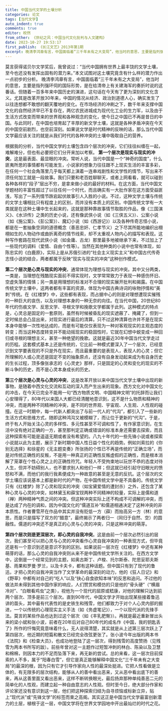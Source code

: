 ```yaml
---
title: 中国当代文学的土壤分析
categories: 论文
tags: [当代文学]
auto_indent: true
comments: true
editor: 皎然
from_other: 《世纪之风：中国当代文化批判与人文建构》
date: 2023-10-27 19:53:17
first_publish: 《长江文艺》2013年第1期
excerpt: 晚清李鸿章有言，中国面临着“三千年未有之大变局”，他当时的意思，主要是指列强环伺的国际形势，是在给清帝上有关建海军的奏折时说的这番话。但随着一百多年来中国历史的演进，这句话在今天有了更为深刻的文化含义。尤其是改革开放30年来，中国的情况从经济、政治到道德人心，确实发生了以往连想都不敢想的翻天覆地的变化。在市场经济的冲刷之下，数千年来支撑中国文化的自然经济早已不复存在，两亿农民进城成为现代化工业的生力军，以及由于生活方式改变而带来的世界观和各种观念的变化，使今日之中国已不再是昔日的中国。与此同时，在中国也培育起了丰厚的新文学土壤，这就是各种矛盾冲突在今天的中国空前剧烈，也空前深刻。如果说文学是时代精神的反映的话，那么当代中国文学最应该关注的就是从我们时代的各种冲突的土壤中吸取自己的营养。
---
```

莫言获得诺贝尔文学奖后，我曾说过：“当代中国拥有世界上最丰饶的文学土壤，至今也还没有发挥出固有的潜力来。”本文试图对这土壤究竟含有什么样的潜力作出一点初步的分析。
晚清李鸿章有言，中国面临着“三千年未有之大变局”，他当时的意思，主要是指列强环伺的国际形势，是在给清帝上有关建海军的奏折时说的这番话。但随着一百多年来中国历史的演进，这句话在今天有了更为深刻的文化含义。尤其是改革开放30年来，中国的情况从经济、政治到道德人心，确实发生了以往连想都不敢想的翻天覆地的变化。在市场经济的冲刷之下，数千年来支撑中国文化的自然经济早已不复存在，两亿农民进城成为现代化工业的生力军，以及由于生活方式改变而带来的世界观和各种观念的变化，使今日之中国已不再是昔日的中国。与此同时，在中国也培育起了丰厚的新文学土壤，这就是各种矛盾冲突在今天的中国空前剧烈，也空前深刻。如果说文学是时代精神的反映的话，那么当代中国文学最应该关注的就是从我们时代的各种冲突的土壤中吸取自己的营养。

根据我的分析，当代中国文学的土壤包含四个层次的冲突，它们往往纠缠在一起，难解难分，但也有必要把它们分开来加以考察。
**第一个层次是现实与现实的冲突**，这是最表面、最显眼的冲突。常听人说，当代中国是一个“神奇的国度”，什么匪夷所思的事情都有可能发生，小说家的想象力往往跟不上现实生活的丰富多彩，在任何一个社会角落里几乎每天都上演着一连串戏剧性和文学性的情节，写出来不须任何加工就是一段故事。我们只要和老百姓聊聊天，或者上网看看，就可以碰到各种各样的“段子”层出不穷，是拿来做小说的最好的材料。在这方面，当代中国文学题材的丰富性超过了以往任何一个时代，而且确实有一大批作家在这方面受益匪浅，写出了一系列情节跌宕起伏故事引人入胜的小说。不过，这种文学土壤与传统的文学土壤相比只有程度上的区别，而并没有本质上的区别。中国传统文学有一大类就是在这种土壤中生长起来的，这就是那种靠故事情节取胜的作品，像《三国演义》、《水浒传》之类的历史小说，还有像武侠小说（如《三侠五义》）、公案小说（如《施公案》、《彭公案》）、魔幻小说（如《西游记》）以及各种传奇志怪小说，都是在一套抽象空洞的道德概念（善恶忠奸、仁孝节义）之下尽其所能地编织出栩栩如生的人物动作或曲折离奇的情节线索，却不太重视人物内心的描写和表现。这种写作套路在现代武侠小说（如金庸、古龙）那里最多地被继承下来，不过加上了一些现代的调料（爱情、自由个性等）。当然在其他种类的小说中也常有体现，如陈忠实的《白鹿原》，实际上是从苏俄引进的“社会主义现实主义”和中国古代传奇志怪小说的结合，两者都属于反映“现实与现实的冲突”这种创作模式。

**第二个层次是心灵与现实的冲突**，通常体现为理想与现实的冲突。其中又分两类，一类是，当理想在残酷现实面前不得实现时，文学常常致力于表现一种感伤怀旧、空虚失落的情愫；另一类是用理想的标准对不合理的现实展开批判和揭露。在中国传统文学土壤中，这两者都有丰富的资源，体现为中国古典诗词的咏物抒情和“美刺”传统。在《红楼梦》中，这些都有表现，而占据中心的则是对理想遭现实摧残的一种巨大的哀伤，以及对理想本身的一种无奈的向往。在当代中国，20世纪80年代的伤痕文学、反思文学、寻根文学和挽歌文学都属于此列。这种模式的特点是，心灵总是固定的一套原则，虽然有时候被昏乱的现实遮蔽了、掩藏了，但到一定时候总会凸显出来，对现实进行最后的清算。只不过这种清算也许并不是在现实本身中能够一次性地达成的，而是有可能仅仅表现为一种对客观现实的主观态度的转变；而当这种态度转变并不能动摇现实的稳固性时，它就在幻想中蜕变成一种回归或寻根的理想主义，甚至一种绝望的挽歌。这就是最近30年中国当代文学走过的历程。这套模式基本上还是传统的，它比前一种模式要深入了一个层次，已经意识到文学要表现的不只是外在现实，而且最重要的是表现人，表现人的心灵；但它所理解的人或心灵还是固定不变的抽象原点，还没有自身发动起来成为有自身历史的生长过程，顶多像张承志的《心灵史》那样，只是固定的心灵和变化的现实的不断斗争的历史，而不是心灵本身成长的历史。

**第三个层次是心灵与心灵的冲突**，这是改革开放以来中国当代文学土壤中出现的新事物，是随着中西文化交流和互动的深入而产生出来的现象。西方文化对中国文化的冲击，在今天已完全不能用一句“西方物质文明、中国精神文明”的托辞而让我们心安理得了，80年代以来国人大都已经清醒地意识到，这不是什么物质和精神的冲突，而是两种不同精神的冲突，是不同的世界观、宇宙观、人生观、人性观的碰撞。在这一时期中，每一代新人都突出了与前一代人的“代沟”，都引入了一些新的生活方式和思维方式，随即这种鸿沟又被模糊了，而让位于更新的“代沟”。于是，终于有人开始关注心灵的多样性、多元性甚至不可调和性了，有作家意识到，在生活中没有绝对正确的一方，甚至那判定正确或错误的标准本身还需要去探索，而且这种探索有可能是遥遥无期或者没有希望的。八九十年代的一些先锋小说或者探索小说就以此为主题，展示了新时期中国人性日益个性化的趋势。例如刘索拉的《你别无选择》和徐星的《无主题变奏》所张扬的个性已不再是传统的“正确立场”，而是对传统正确性的反叛，不是用一种真正的正确性反叛虚假的正确性，而是根本消解了笼罩在个性心灵之上的正确性符咒。年轻人不受拘束地以玩世不恭的态度对待人生，但并不妨碍别人，也不要求别人和他们一样；但这就已经引起守旧眼光的愤怒和不满，而他们的我行我素便成为一种故意的甚至是无意的反抗。这个层次的文学土壤应该说基本上都是新时代的产物，在中国传统文学中是不具备的。传统文学只有《红楼梦》除了心灵和现实的冲突（如宝黛爱情的遭封杀）之外，还包含了某种心灵与心灵的冲突，如林黛玉和薛宝钗两种不同精神的较量，实际上是儒和道（禅）两种精神气质之间的冲突。但这种冲突实际上还不构成不可调解的冲突，而是达成了内在的调和，因为中国文化的“儒道互补”和儒道相通决定了这种冲突的非本质性。作者曹雪芹在作品中其实并没有贬低一方（薛）而抬高另一方（林）的意思，而是只是描写了双方的“醋意”，最终揭示了两者归一（同归于自然、空）的圆融性。儒道的冲突还不是真正的心灵与心灵的冲突，只是这种冲突的萌芽。

**第四个层次则是更深层次，即心灵的自我冲突**。这是由前一个层次必然引出的层次，我们甚至可以把心灵与心灵的冲突看作心灵自我冲突的一种表现方式，但毕竟还是有一个意识到还是意识不到的区别。如果说前一层次在《红楼梦》中还有某种萌芽的话，那么心灵的自我冲突则从来不是中国传统文学所关注的。在西方文学中，这倒是一个经常见到的主题，如奥古斯丁、卢梭、托尔斯泰、陀思妥耶夫斯基、雨果和罗曼·罗兰，以及卡夫卡，都有这种话题。但中国只有到了现代的鲁迅，才把心灵的自我冲突当作了文学革命的最深刻的动力，他的《狂人日记》和《野草》中都有对自己的“吃人”以及“抉心自食欲知本味”的反思和追问。不过他的做法并未得到其他中国作家的响应，人们赞赏和模仿的只是他的“骨头硬”（“横眉冷对”、“白眼看鸡虫”之类），视他为一个现代的屈原或嵇康，对他的理解只达到前两个层次、顶多是前三个层次。直到90年代，中国文学才开始出现某些接着鲁迅讲的苗头，其中最有代表性的是史铁生和残雪，他们都致力于对个人心灵内部的掘进，一个以传统的心理现实主义手法（如《务虚笔记》），一个以现代派的先锋手法。莫言的某些作品也达到过这个层次（如《丰乳肥臀》）。再就是最近重新冒出头来的梁小斌和张小波，前者在20年后对自己80年代的成名作《中国，我的钥匙丢了》所作的忏悔究竟意味着什么，无人说得清楚，其实就是从上述第三层次跃上了第四层次，他近期的短篇和散文已经完全改弦更张了。张小波今年出版的两本书《法院》和《检查大员》，也成功地登陆了这一层次，得到残雪的高度赞扬（见残雪为两本书所写的跋）。前些年曾对这一主题作过短暂冲刺的林白、陈染以及卫慧和棉棉，则因本力的不足而坠落下来，再无新的尝试。总的来看，这一层次目前探索的人不多，属于“阳春白雪”，但它是真正能够解释中国文化“三千年未有之大变局”的最深的根，因为只有它才引导作家向人性的最深处挺进。它把人性看做是立体的，有无限多的层次结构，能够从人的善中看出恶来，又从恶中看出底下的善来，再从这善里面又看出恶来，这样不断转换眼光，最后扬弃那种单纯善恶二元的简单化的人性观，而建立起一种自由意志的人性观。但时至今日，绝大部分作家和评论家还没有意识到这一层，他们把这种探索归结为自寻烦恼或标新立异，贴上“现代派”或“先锋文学”的标签而束之高阁。其实这正是中国当代文学最富创新潜力的土层，植根于这一层，中国文学将在世界文学园地中开出最灿烂的时代之花。
